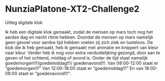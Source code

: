 # NunziaPlatone-XT2-Challenge2
Uitleg digitale klok

Ik heb een digitale klok gemaakt, zodat de mensen op mars toch nog het aardse dag en nacht ritme hebben. 
Doordat de mensen op mars namelijk geen gevoel voor aardse tijd hebben voelen zij zich ziek en lusteloos. 
De klok die ik heb gemaakt, heb ik gemaakt met animatie en knippert van kleur naar kleur. 
Verder heb ik nog voor extra verduidelijking gezorgd, door aan te geven of het ochtend, middag of avond is. 
Onder de tijd staat namelijk goedemorgen!!!/goedemiddag!!!/ goedenavond!!!. Van 08:00-12:00 staat er “goedemorgen!!!” 
Van 12:00-18:00 staat er “goedemiddag!!!” En van 18:00-08:00 staat er “goedenavond!!!”.
